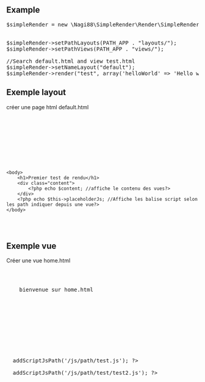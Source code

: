 <h2>Example</h2>

<pre>
$simpleRender = new \Nagi88\SimpleRender\Render\SimpleRender();


$simpleRender->setPathLayouts(PATH_APP . "layouts/");
$simpleRender->setPathViews(PATH_APP . "views/");

//Search default.html and view test.html
$simpleRender->setNameLayout("default");
$simpleRender->render("test", array('helloWorld' => 'Hello world'));
</pre>

<h2>Exemple layout</h2>
créer une page html default.html
<pre>
  <! doctype html>
  <html>
  	<head>
  		<meta charset="utf8"/>
  		<title>Test simple render</title>
  		<link rel="stylesheet" type="text/css" href="./css/main.css" />
  	</head>
  
  	<body>
  		<h1>Premier test de rendu</h1>
  		<div class="content">
  			<?php echo $content; //affiche le contenu des vues?>
  		</div>
  		<?php echo $this->placeholderJs; //Affiche les balise script selon les path indiquer depuis une vue?>
  	</body>
  </html>
</pre>

<h2>Exemple vue</h2>
Créer une vue home.html
<pre>
  <p>
  	bienvenue sur home.html
  </p>
  <p>
  	<?php echo $helloWorld;?>
  </p>
  
  
  <?php $this->addScriptJsPath('/js/path/test.js'); ?>
  <?php $this->addScriptJsPath('/js/path/test/test2.js'); ?>
</pre>


